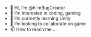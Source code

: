 - 👋 Hi, I’m @hiimBugCreator
- 👀 I’m interested in coding, gaming
- 🌱 I’m currently learning Unity
- 💞️ I’m looking to collaborate on game
- 📫 How to reach me ...

<!---
hiimBugCreator/hiimBugCreator is a ✨ special ✨ repository because its `README.md` (this file) appears on your GitHub profile.
You can click the Preview link to take a look at your changes.
--->
